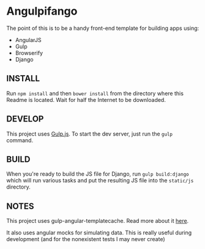 Angulpifango
===============
The point of this is to be a handy front-end template for building apps using:

* AngularJS
* Gulp
* Browserify
* Django

INSTALL
--------

Run `npm install` and then `bower install` from the directory where this Readme is located. Wait for half the Internet to be downloaded.


DEVELOP
--------
This project uses [Gulp.js](http://gulpjs.com/). To start the dev server, just run the `gulp` command.

BUILD
------
When you're ready to build the JS file for Django, run `gulp build:django` which will run various tasks and put the resulting JS file into the `static/js` directory.

NOTES
------
This project uses gulp-angular-templatecache. Read more about it [here](http://jsg.azurewebsites.net/angular-template-caching-with-templatecache-and-gulp/). 

It also uses angular mocks for simulating data. This is really useful during development (and for the nonexistent tests I may never create)